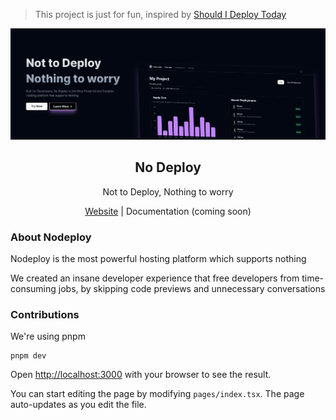 > This project is just for fun, inspired by [Should I Deploy Today](https://shouldideploy.today/)

![Nodeploy](document/nodeploy.png)

<h2 align='center'>No Deploy</h2>
<p align='center'>Not to Deploy, Nothing to worry</p>
<div align='center'>

[Website](https://nodeploy.vercel.app)
|
Documentation (coming soon)

</div>

### About Nodeploy

Nodeploy is the most powerful hosting platform which supports nothing

We created an insane developer experience that free developers from time-consuming jobs, by skipping code previews and unnecessary conversations

### Contributions

We're using pnpm

```
pnpm dev
```

Open [http://localhost:3000](http://localhost:3000) with your browser to see the result.

You can start editing the page by modifying `pages/index.tsx`. The page auto-updates as you edit the file.
